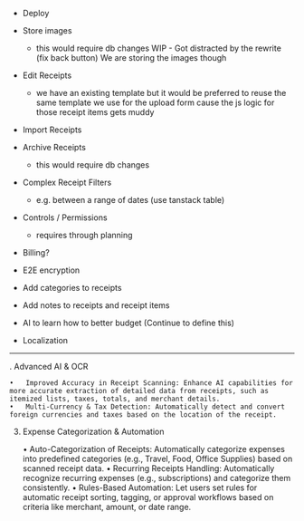 - Deploy

- Store images

  - this would require db changes
    WIP - Got distracted by the rewrite (fix back button)
    We are storing the images though

- Edit Receipts
  - we have an existing template but it would be preferred to reuse the same template we use for the upload form cause the js logic for those receipt items gets muddy
- Import Receipts
- Archive Receipts
  - this would require db changes
- Complex Receipt Filters
  - e.g. between a range of dates (use tanstack table)
- Controls / Permissions
  - requires through planning
- Billing?
- E2E encryption
- Add categories to receipts
- Add notes to receipts and receipt items
- AI to learn how to better budget (Continue to define this)

- Localization

---

. Advanced AI & OCR

    •	Improved Accuracy in Receipt Scanning: Enhance AI capabilities for more accurate extraction of detailed data from receipts, such as itemized lists, taxes, totals, and merchant details.
    •	Multi-Currency & Tax Detection: Automatically detect and convert foreign currencies and taxes based on the location of the receipt.

3. Expense Categorization & Automation

   • Auto-Categorization of Receipts: Automatically categorize expenses into predefined categories (e.g., Travel, Food, Office Supplies) based on scanned receipt data.
   • Recurring Receipts Handling: Automatically recognize recurring expenses (e.g., subscriptions) and categorize them consistently.
   • Rules-Based Automation: Let users set rules for automatic receipt sorting, tagging, or approval workflows based on criteria like merchant, amount, or date range.
